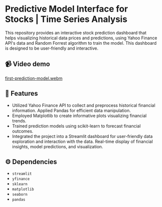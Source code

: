 # Predictive Model Interface for Stocks | Time Series Analysis

This repository provides an interactive stock prediction dashboard that helps visualizing historical data prices and predictions, using Yahoo Finance API's data and Random Forrest algorithm to train the model. This dashboard is designed to be user-friendly and interactive.

## 📹 Video demo
[first-prediction-model.webm](https://github.com/user-attachments/assets/d28cc811-51ae-46b3-92ff-f0955dd6d415)

## 🚀 Features

- Utilized Yahoo Finance API to collect and preprocess historical financial information. Applied Pandas for efficient data manipulation.
- Employed Matplotlib to create informative plots visualizing financial trends.
- Trained prediction models using scikit-learn to forecast financial outcomes.
- Integrated the project into a Streamlit dashboard for user-friendly data exploration and interaction with the data. Real-time display of financial insights, model predictions, and visualization.


## ⚙️ Dependencies

- `streamlit`
- `yfinance`
- `sklearn`
- `matplotlib`
- `seaborn`
- `pandas`